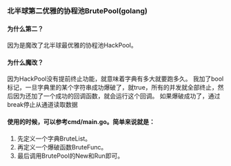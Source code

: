 ### 北半球第二优雅的协程池BrutePool(golang)

#### 为什么第二？
因为是魔改了北半球最优雅的协程池HackPool。

#### 为什么魔改？
因为HackPool没有提前终止功能，就意味着字典有多大就要跑多久。
我加了bool标记，一旦字典里的某个字符串成功爆破了，就true，所有的并发就全部终止，然后因为还加了一个成功的回调函数，就会运行这个回调。
如果爆破成功了，通过break停止从通道读取数据

#### 使用的时候，可以参考cmd/main.go。简单来说就是：
1. 先定义一个字典BruteList。
2. 再定义一个爆破函数BruteFunc。
3. 最后调用BrutePool的New和Run即可。
